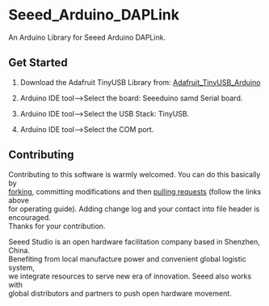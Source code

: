 # Seeed_Arduino_DAPLink
An Arduino Library for Seeed Arduino DAPLink.


## Get Started
1. Download the Adafruit TinyUSB Library from: [Adafruit_TinyUSB_Arduino](https://github.com/adafruit/Adafruit_TinyUSB_Arduino)

2. Arduino IDE tool-->Select the board: Seeeduino samd Serial board.

3. Arduino IDE tool-->Select the USB Stack: TinyUSB.

4. Arduino IDE tool-->Select the COM port.


## Contributing
Contributing to this software is warmly welcomed. You can do this basically by<br>
[forking](https://help.github.com/articles/fork-a-repo), committing modifications and then [pulling requests](https://help.github.com/articles/using-pull-requests) (follow the links above<br>
for operating guide). Adding change log and your contact into file header is encouraged.<br>
Thanks for your contribution.

Seeed Studio is an open hardware facilitation company based in Shenzhen, China. <br>
Benefiting from local manufacture power and convenient global logistic system, <br>
we integrate resources to serve new era of innovation. Seeed also works with <br>
global distributors and partners to push open hardware movement.<br>
